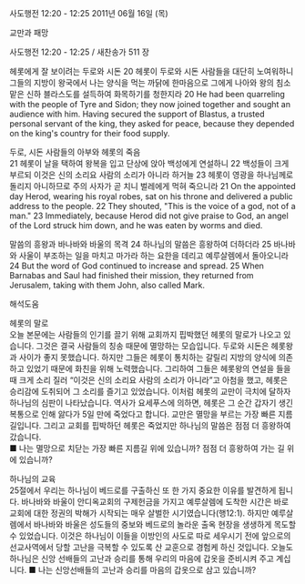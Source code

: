 사도행전 12:20 - 12:25 
2011년 06월 16일 (목)

교만과 패망



사도행전 12:20 - 12:25 / 새찬송가 511 장


헤롯에게 잘 보이려는 두로와 시돈 
20 헤롯이 두로와 시돈 사람들을 대단히 노여워하니 그들의 지방이 왕국에서 나는 양식을 먹는 까닭에 한마음으로 그에게 나아와 왕의 침소 맡은 신하 블라스도를 설득하여 화목하기를 청한지라 
20 He had been quarreling with the people of Tyre and Sidon; they now joined together and sought an audience with him. Having secured the support of Blastus, a trusted personal servant of the king, they asked for peace, because they depended on the king's country for their food supply.  

두로, 시돈 사람들의 아부와 헤롯의 죽음  
21 헤롯이 날을 택하여 왕복을 입고 단상에 앉아 백성에게 연설하니 22 백성들이 크게 부르되 이것은 신의 소리요 사람의 소리가 아니라 하거늘 23 헤롯이 영광을 하나님께로 돌리지 아니하므로 주의 사자가 곧 치니 벌레에게 먹혀 죽으니라 
21 On the appointed day Herod, wearing his royal robes, sat on his throne and delivered a public address to the people. 22 They shouted, "This is the voice of a god, not of a man." 23 Immediately, because Herod did not give praise to God, an angel of the Lord struck him down, and he was eaten by worms and died.  

말씀의 흥왕과 바나바와 바울의 목격 
24 하나님의 말씀은 흥왕하여 더하더라 25 바나바와 사울이 부조하는 일을 마치고 마가라 하는 요한을 데리고 예루살렘에서 돌아오니라 
24 But the word of God continued to increase and spread. 25 When Barnabas and Saul had finished their mission, they returned from Jerusalem, taking with them John, also called Mark.

해석도움





헤롯의 말로  
오늘 본문에는 사람들의 인기를 끌기 위해 교회까지 핍박했던 헤롯의 말로가 나오고 있습니다. 그것은 결국 사람들의 칭송 때문에 멸망하는 모습입니다. 두로와 시돈은 헤롯왕과 사이가 좋지 못했습니다. 하지만 그들은 헤롯이 통치하는 갈릴리 지방의 양식에 의존하고 있었기 때문에 화친을 위해 노력했습니다. 그리하여 그들은 헤롯왕의 연설을 들을 때 크게 소리 질러 “이것은 신의 소리요 사람의 소리가 아니라”고 아첨을 했고, 헤롯은 승리감에 도취되어 그 소리를 즐기고 있었습니다. 이처럼 헤롯의 교만이 극치에 달하자 하나님의 심판이 나타났습니다. 역사가 요세푸스에 의하면, 헤롯은 그 순간 갑자기 생긴 복통으로 인해 앓다가 5일 만에 죽었다고 합니다. 교만은 멸망을 부르는 가장 빠른 지름길입니다. 그리고 교회를 핍박하던 헤롯은 죽었지만 하나님의 말씀은 점점 더 흥왕하여 갔습니다.  
■ 나는 멸망으로 치닫는 가장 빠른 지름길 위에 있습니까? 점점 더 흥왕하여 가는 길 위에 있습니까?  

하나님의 교육  
25절에서 우리는 하나님이 베드로를 구출하신 또 한 가지 중요한 이유를 발견하게 됩니다. 바나바와 바울이 안디옥교회의 구제헌금을 가지고 예루살렘에 도착한 시간은 바로 교회에 대한 정권의 박해가 시작되는 매우 살벌한 시기였습니다(행12:1). 하지만 예루살렘에서 바나바와 바울은 성도들의 중보와 베드로의 놀라운 출옥 현장을 생생하게 목도할 수 있었습니다. 이것은 하나님이 이들을 이방인의 사도로 따로 세우시기 전에 앞으로의 선교사역에서 당할 고난을 극복할 수 있도록 산 교훈으로 경험케 하신 것입니다. 오늘도 하나님은 신앙 선배들의 고난과 승리를 통해 우리의 마음에 갑옷을 준비시켜 주고 계십니다. 
■ 나는 신앙선배들의 고난과 승리를 마음의 갑옷으로 삼고 있습니까?